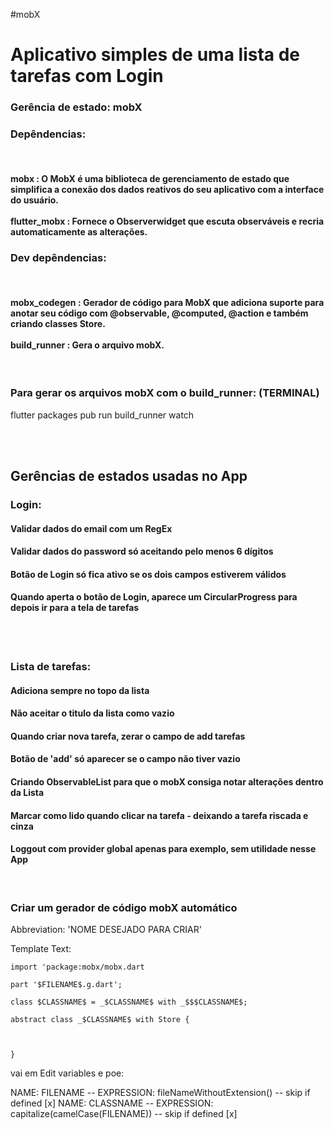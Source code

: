 #mobX

<h1>Aplicativo simples de uma lista de tarefas com Login</h1>

<h3>Gerência de estado: mobX</h3>

<h3>Depêndencias:</h3>
<br>
<h4> 
  mobx : O MobX é uma biblioteca de gerenciamento de estado que simplifica a conexão dos dados reativos do seu aplicativo com a interface do usuário. 
  <br>
  <br>
  flutter_mobx : Fornece o Observerwidget que escuta observáveis e recria automaticamente as alterações.
</h4>

<h3>Dev depêndencias:</h3>
<br>
<h4> 
  mobx_codegen : Gerador de código para MobX que adiciona suporte para anotar seu código com @observable, @computed, @action e também criando classes Store.
  <br>
  <br>
  build_runner : Gera o arquivo mobX.
</h4>
<br>
<h3>Para gerar os arquivos mobX com o build_runner: (TERMINAL)</h3>

flutter packages pub run build_runner watch



<br>
<br>

<h2>Gerências de estados usadas no App</h2>
<h3>Login:</h3>
<h4>Validar dados do email com um RegEx</h4>
<h4>Validar dados do password só aceitando pelo menos 6 dígitos</h4>
<h4>Botão de Login só fica ativo se os dois campos estiverem válidos</h4>
<h4>Quando aperta o botão de Login, aparece um CircularProgress para depois ir para a tela de tarefas</h4>

<br>
<br>

<h3>Lista de tarefas:</h3>
<h4>Adiciona sempre no topo da lista</h4>
<h4>Não aceitar o titulo da lista como vazio</h4>
<h4>Quando criar nova tarefa, zerar o campo de add tarefas</h4>
<h4>Botão de 'add' só aparecer se o campo não tiver vazio</h4>
<h4>Criando ObservableList para que o mobX consiga notar alterações dentro da Lista</h4>
<h4>Marcar como lido quando clicar na tarefa - deixando a tarefa riscada e cinza</h4>
<h4>Loggout com provider global apenas para exemplo, sem utilidade nesse App</h4>

<br>

<h3>Criar um gerador de código mobX automático</h3>

Abbreviation: 'NOME DESEJADO PARA CRIAR'

Template Text:

```
import 'package:mobx/mobx.dart

part '$FILENAME$.g.dart';

class $CLASSNAME$ = _$CLASSNAME$ with _$$$CLASSNAME$;

abstract class _$CLASSNAME$ with Store {



}

```

vai em Edit variables e poe:

NAME: FILENAME  -- EXPRESSION: fileNameWithoutExtension() -- skip if defined [x]
NAME: CLASSNAME  -- EXPRESSION: capitalize(camelCase(FILENAME)) -- skip if defined [x]
